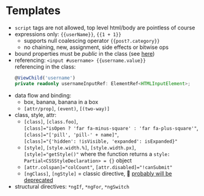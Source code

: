 
# Templates

- `script` tags are not allowed, top level html/body are pointless of course
- expressions only: `{{userName}}`, `{{1 + 1}}`
  - supports null coalescing operator `{{post?.category}}`
  - no chaining, new, assignment, side effects or bitwise ops
- bound properties must be _public_ in the class (see [here](https://github.com/angular/angular-cli/issues/5621#issuecomment-290896552))
- referencing: `<input #username> {{username.value}}`  
  referencing in the class:  
  ```typescript
  @ViewChild('username')
  private readonly usernameInputRef: ElementRef<HTMLInputElement>;
  ```
- data flow and binding:
  - box, banana, banana in a box  
  - `[attr/prop]`, `(event)`, `[(two-way)]`
- class, style, attr:
  - `[class]`, `[class.foo]`,<br>
     `[class]="isOpen ? 'far fa-minus-square' : 'far fa-plus-square'"`,<br>
     `[class]="['pill', 'pill-' + name]"`,<br>
     `[class]="{'hidden': !isVisible, 'expanded': isExpanded}"`
  - `[style]`, `[style.width.%]`, `[style.width.px]`,<br>
    `[style]="getStyle()"` where the function returns a `style: Partial<CSSStyleDeclaration> = {}` object
  - `[attr.colspan]="colCount"`, `[attr.disabled]="!canSubmit"`
  - `[ngClass]`, `[ngStyle]` = classic directive, :older_man: [probably will be](https://github.com/angular/angular/pull/58860)
     [deprecated](https://angular.schule/blog/2024-11-ngclass-ngstyle)
- structural directives: `*ngIf`, `*ngFor`, `*ngSwitch`
